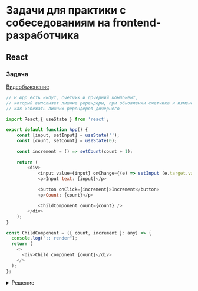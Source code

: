 # Задачи для практики с собеседованиям на frontend-разработчика

## React

### Задача
[Видеобъяснение](https://t.me/c/2062644132/983/1081)
```js
// В App есть инпут, счетчик и дочерний компонент, 
// который выполняет лишние ререндеры, при обновлении счетчика и изменении инпута
// как избежать лишних ререндеров дочернего

import React,{ useState } from 'react';

export default function App() {
    const [input, setInput] = useState('');
    const [count, setCount] = useState(0);

    const increment = () => setCount(count + 1);

    return (
        <div>
            <input value={input} onChange={(e) => setInput (e.target.value)} /> 
            <p>Input text: {input}</p>
            
            <button onClick={increment}>Increment</button>
            <p>Count: {count}</p>

            <ChildComponent count={count} />
        </div>
    );
}

const ChildComponent = ({ count, increment }: any) => {
  console.log(":: render");
  return (
    <>
      <div>Child component {count}</div>
    </>
  );
};
```


<details>
  <summary>Решение</summary>

 
  ```js
const ChildComponent = memo(({ count }: any) => {
console.log(":: render");
return (
    <>
      <div>Child component {count}</div>
    </>
  );
});
  ```
</details>
